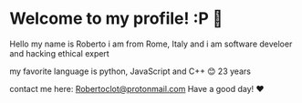 # Welcome to my profile! :P 👋


Hello my name is Roberto i am from Rome, Italy and i am software develoer and hacking ethical expert 

my favorite language is python, JavaScript and C++ 😊
23 years

contact me here: Robertoclot@protonmail.com
Have a good day! ❤️

